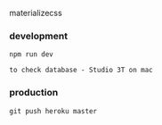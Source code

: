 materializecss

### development

    npm run dev

    to check database - Studio 3T on mac

### production

    git push heroku master

